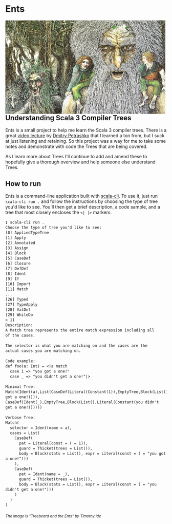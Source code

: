 # Ents

<img alt="Treebeard and the Ents by Timothy Ide" align="left" width="500" src="./ents.jpeg">

## Understanding Scala 3 Compiler Trees

Ents is a small project to help me learn the Scala 3 compiler trees. There is a
great [video lecture](https://youtu.be/yYd-zuDd3S8) by [Dmitry
Petrashko](https://twitter.com/darkdimius) that I learned a ton from, but I suck
at just listening and retaining. So this project was a way for me to take some
notes and demonstrate with code the Trees that are being covered.

As I learn more about Trees I'll continue to add and amend these to hopefully
give a thorough overview and help someone else understand Trees.

## How to run

Ents is a command-line application built with
[scala-cli](https://scala-cli.virtuslab.org/). To use it, just run `scala-cli
run .` and follow the instructions by choosing the type of tree you'd like to
see. You'll then get a brief description, a code sample, and a tree that most
closely encloses the `<| |>` markers.

```
❯ scala-cli run .
Choose the type of tree you'd like to see:
[0] AppliedTypeTree
[1] Apply
[2] Annotated
[3] Assign
[4] Block
[5] CaseDef
[6] Closure
[7] DefDef
[8] Ident
[9] If
[10] Import
[11] Match
...
[26] Typed
[27] TypeApply
[28] ValDef
[29] WhileDo
> 11
Description:
A Match tree represents the entire match expression including all
of the cases.

The selector is what you are matching on and the cases are the
actual cases you are matching on.

Code example:
def foo(a: Int) = <|a match
  case 1 => "you got a one!"
  case _ => "you didn't get a one!"|>

Minimal Tree:
Match(Ident(a),List(CaseDef(Literal(Constant(1)),EmptyTree,Block(List(),Literal(Constant(you got a one!)))), CaseDef(Ident(_),EmptyTree,Block(List(),Literal(Constant(you didn't get a one!))))))

Verbose Tree:
Match(
  selector = Ident(name = a),
  cases = List(
    CaseDef(
      pat = Literal(const = ( = 1)),
      guard = Thicket(trees = List()),
      body = Block(stats = List(), expr = Literal(const = ( = "you got a one!")))
    ),
    CaseDef(
      pat = Ident(name = _),
      guard = Thicket(trees = List()),
      body = Block(stats = List(), expr = Literal(const = ( = "you didn't get a one!")))
    )
  )
)
```

<sub>_The image is "Treebeard and the Ents" by Timothy Ide_</sub>
